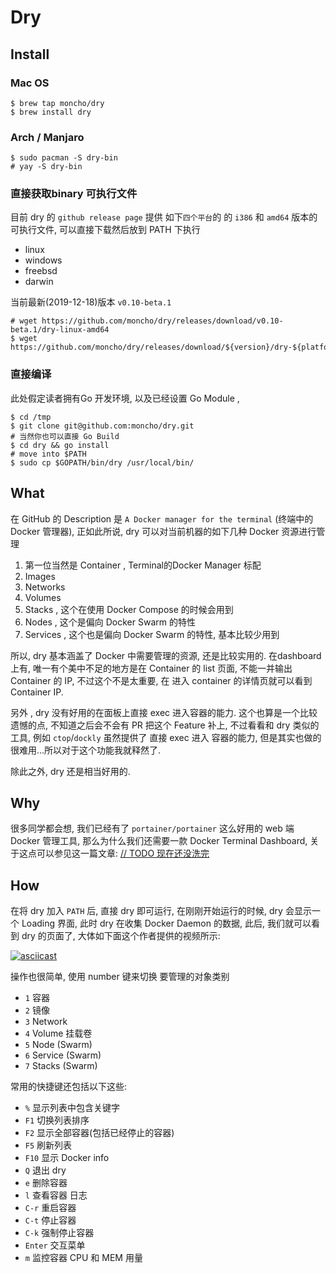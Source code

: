 
# Dry

## Install

### Mac OS

```shell
$ brew tap moncho/dry
$ brew install dry
```

### Arch / Manjaro

```shell
$ sudo pacman -S dry-bin
# yay -S dry-bin
```

### 直接获取binary 可执行文件

目前 dry 的 `github release page` 提供 如下`四个平台`的 的 `i386` 和 `amd64` 版本的 可执行文件, 可以直接下载然后放到 PATH 下执行

* linux
* windows
* freebsd
* darwin

当前最新(2019-12-18)版本 `v0.10-beta.1`

```shell
# wget https://github.com/moncho/dry/releases/download/v0.10-beta.1/dry-linux-amd64
$ wget https://github.com/moncho/dry/releases/download/${version}/dry-${platform}-${ISA}
```

### 直接编译

此处假定读者拥有Go 开发环境, 以及已经设置 Go Module , 

```shell
$ cd /tmp
$ git clone git@github.com:moncho/dry.git
# 当然你也可以直接 Go Build
$ cd dry && go install
# move into $PATH
$ sudo cp $GOPATH/bin/dry /usr/local/bin/ 
```

## What

在 GitHub 的 Description 是  `A Docker manager for the terminal` (终端中的 Docker 管理器), 正如此所说, dry 可以对当前机器的如下几种 Docker 资源进行管理

1. 第一位当然是 Container , Terminal的Docker Manager 标配
2. Images
3. Networks
4. Volumes
5. Stacks , 这个在使用 Docker Compose 的时候会用到
6. Nodes , 这个是偏向 Docker Swarm 的特性
7. Services , 这个也是偏向 Docker Swarm 的特性, 基本比较少用到

所以, dry 基本涵盖了 Docker 中需要管理的资源, 还是比较实用的. 在dashboard上有, 唯一有个美中不足的地方是在 Container 的 list 页面, 不能一并输出 Container 的 IP, 不过这个不是太重要, 在 进入 container 的详情页就可以看到 Container IP. 

另外 , dry 没有好用的在面板上直接 exec 进入容器的能力. 这个也算是一个比较遗憾的点, 不知道之后会不会有 PR 把这个 Feature 补上, 不过看看和 dry 类似的工具, 例如 `ctop`/`dockly` 虽然提供了 直接 exec 进入 容器的能力, 但是其实也做的很难用...所以对于这个功能我就释然了.

除此之外, dry 还是相当好用的.

## Why

很多同学都会想, 我们已经有了 `portainer/portainer` 这么好用的 web 端 Docker 管理工具, 那么为什么我们还需要一款 Docker Terminal Dashboard, 关于这点可以参见这一篇文章: [// TODO  现在还没洗完]()

## How

在将 dry 加入 `PATH` 后,  直接 dry 即可运行, 在刚刚开始运行的时候, dry 会显示一个 Loading 界面, 此时 dry 在收集 Docker Daemon 的数据, 此后, 我们就可以看到 dry 的页面了, 大体如下面这个作者提供的视频所示:

[![asciicast](https://asciinema.org/a/35825.png)](https://asciinema.org/a/35825?autoplay=1&speed=1.5)

操作也很简单, 使用 number 键来切换 要管理的对象类别
* `1` 容器
* `2` 镜像
* `3` Network
* `4` Volume 挂载卷
* `5` Node (Swarm)
* `6` Service (Swarm)
* `7` Stacks (Swarm)

常用的快捷键还包括以下这些: 
* `%`  显示列表中包含关键字
* `F1` 切换列表排序
* `F2` 显示全部容器(包括已经停止的容器)
* `F5` 刷新列表
* `F10` 显示 Docker info
* `Q` 退出 dry
* `e` 删除容器
* `l` 查看容器 日志
* `C-r` 重启容器
* `C-t` 停止容器
* `C-k` 强制停止容器
* `Enter` 交互菜单
* `m` 监控容器 CPU 和 MEM 用量
